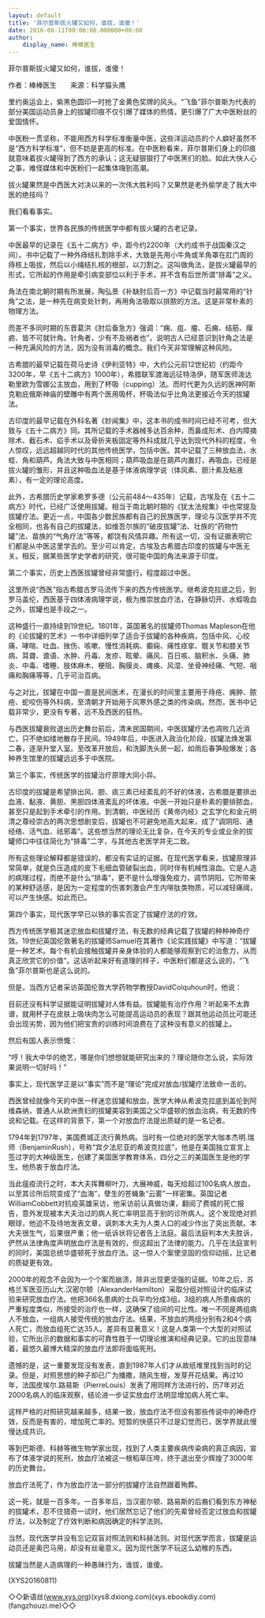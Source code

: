 ```yaml
---
layout: default
title: '菲尔普斯拔火罐又如何，谁拔，谁傻！'
date: 2016-08-11T00:00:00.000000+08:00
author:
    display_name: 棒棒医生
---
```


菲尔普斯拔火罐又如何，谁拔，谁傻！

作者：棒棒医生　　来源：科学猫头鹰

里约奥运会上，紫黑色圆印一时抢了金黄色奖牌的风头。“飞鱼”菲尔普斯为代表的部分美国运动员身上的拔罐印痕不仅引爆了媒体的热情，更引爆了广大中医粉丝的爱国情怀。

中医粉一贯坚称，不能用西方科学标准衡量中医，这些洋运动员的个人癖好虽然不是“西方科学标准”，但不妨是更高的标准。在中医粉看来，菲尔普斯们身上的印痕就意味着拔火罐得到了西方的承认；这无疑狠狠打了中医黑们的脸。如此大快人心之事，难怪媒体和中医粉们一起集体嗨到高潮。

拔火罐果然是中西医大对决以来的一次伟大胜利吗？又果然是老外偷学走了我大中医的绝技吗？

我们看看事实。

第一个事实，世界各民族的传统医学中都有拔火罐的古老记录。

中医最早的记录在《五十二病方》中，距今约2200年（大约成书于战国秦汉之间）。书中记载了一种外痔结扎割除手术，大致是先用小牛角或羊角罩在肛门周的痔核上吸拔，然后以小绳结扎核的根部，以刀割之。这叫做角法，是拔火罐最早的形式，它所起的作用是牵引病变部位以利于手术，并不含有后世所谓“排毒”之义。

角法在南北朝时期有所发展，陶弘景《补缺肘后百一方》中记载当时最常用的“针角”之法，是一种先在病变处针刺，再用角法吸取以排脓的方法。这是非常朴素的物理方法。

而差不多同时期的东晋葛洪《肘后备急方》强调：“痈、疽、瘤、石痈、结筋、瘰疬、皆不可就针角。针角者，少有不及祸者也”，说明古人已经意识到针角之法是一种充满风险的方法，因为没有消毒的概念。我们今天非常理解这种风险。

古希腊的最早记载在荷马史诗《伊利亚特》中，大约公元前12世纪初（约距今3200年，早《五十二病方》1000年），希腊联军渡海远征特洛伊，随军医师泼达勒里欧为雪娜公主放血，用到了杯吸（cupping）法。而时代更为久远的医神阿斯克勒庇俄斯神庙的壁雕中有两个医用吸杯，杯吸法似乎比角法更接近今天的拔罐法。

古印度的最早记载在外科名著《妙闻集》中，这本书的成书时间已经不可考，但大致与《五十二病方》同。其所记载的手术器械多达百余种，而鼻成形术、白内障摘除术、截石术、疝手术以及骨折夹板固定等外科成就几乎达到现代外科的程度，令人惊叹，远远超越同时代的其他传统医学，包括中医。其中记载了三种放血法，水蛭、角和葫芦。角法大致与中医相同；葫芦吸血是在葫芦内置灯，再吸血，已经是拔火罐的雏形，并且这种吸血法是基于体液病理学说（体风素、胆汁素及粘液素），有一定的理论高度。

此外，古希腊历史学家希罗多德（公元前484～435年）记载，古埃及在《五十二病方》时代，已经广泛使用拔罐。相当于南北朝时期的《犹太法规集》中也常提及拔罐疗法。更近一点，中国各少数民族都有自己的民族医学，理论与汉医学并不完全相同，也各有自己的拔罐法，如维吾尔族的“破皮拔罐”法、壮族的“药物竹罐”法、苗族的“气角疗法”等等，都饶有风情异趣。所有这一切，没有证据表明它们都是从中医这里学去的。至少可以肯定，古埃及古希腊古印度的拔罐与中医无关。相反，据某些医学史学者的研究，很可能中国的角法来源于印度。

第二个事实，历史上西医拔罐曾经非常盛行，程度超过中医。

这里所说“西医”指古希腊古罗马流传下来的西方传统医学。继希波克拉底之后，到罗马盖伦，西医基于四体液病理学说，极为推崇放血疗法，在静脉切开、水蛭吸血之外，拔罐也是手段之一。

这种盛行一直持续到19世纪。1801年，英国著名的拔罐师Thomas Mapleson在他的《论拔罐的艺术》一书中详细列举了适合于拔罐的各种疾病，包括中风、心绞痛、哮喘、吐血、挫伤、咳嗽、慢性消耗病、癫痫、痛性痉挛、髋关节和膝关节病、耳聋、谵语、水肿、丹毒、发疹、眩晕、痛风、百日咳、脑积水、头痛、肺炎、中毒、嗜睡、肢体麻木、梗阻、胸膜炎、瘫痪、风湿、坐骨神经痛、气短、咽痛和胸痛等等，几乎可治百病。

与之对比，拔罐在中国一直是民间医术，在漫长的时间里主要用于痔疮、痈肿、脓疮、蛇咬伤等外科病，至清朝才开始用于风寒外感之类的传染病。然而，医书中记载非常少，更没有专著，远不及西医的狂热。

与西医拔罐衰败退出历史舞台前后，清末民国期间，中医拔罐疗法也凋败几近消亡，只不绝如缕地散存于民间。1949年后，中医进入政治化阶段，拔罐法焕发第二春，逐渐升堂入室。至改革开放后，和洗脚洗头房一起，如雨后春笋般爆发；各种养生馆里的拔罐远远多于中医院。

第三个事实，传统医学的拔罐治疗原理大同小异。

古印度的拔罐是希望排出风、胆、痰三素已经紊乱的不好的体液，古希腊是要排出血液、黏液、黄胆、黑胆四体液紊乱的坏体液。中医一开始只是朴素的要排脓血，甚至只是起到手术牵引的作用。到清朝，中医经历《黄帝内经》之玄学化和金元明清之尊经崇古的两次思想剧变后，拔罐也不可避免地高大起来，成了“调阴阳、通经络、活气血、祛邪毒”。这些想当然的理论无比复杂，在今天的专业或业余的拔罐师口中往往简化为“排毒”二字，与其他古老医学并无二致。

所有这些理论解释都是错误的，都没有实证的证据。在现代医学看来，拔罐原理非常简单，就是负压造成的皮下毛细血管破裂出血，同时伴有机械性溶血。它是人造的病理过程，而绝不是什么“排毒”，更不是什么增强免疫力，调节阴阳。它所带来的某种舒适感，是因为一定程度的伤害刺激会产生内啡肽类物质，可以减轻痛阈，可以产生快感。如此而已。

第四个事实，现代医学早已以铁的事实否定了拔罐疗法的疗效。

西方传统医学极其迷恋放血和拔罐疗法，有无数的经典记载了拔罐的种种神奇疗效。19世纪英国伦敦著名的拔罐师Samuel在其著作《论实践拔罐》中写道：“拔罐是一种艺术。每个有机会接触拔罐并亲身体验的人都能够观察到它的治愈力，从而真正欣赏它的价值”。这话听起来好有道理的样子，中医粉们都是这么说的，“飞鱼”菲尔普斯也是这么说的。

但是，当西方记者采访英国伦敦大学药物学教授DavidColquhoun时，他说：

目前还没有科学证据能证明拔罐对人体有益。拔罐能有治疗作用？听起来不太靠谱，就用杯子在皮肤上吸块肉怎么可能提高运动员的表现？跟其他运动员比可能还会出现劣势，因为他们把宝贵的训练时间浪费在了这种没有意义的拔罐上。

然后有国人表示愤慨：

“哼！我大中华的绝艺，哪是你们想想就能研究出来的？理论随你怎么说，实际效果说明一切好吗！”

事实上，现代医学正是以“事实”而不是“理论”完成对放血/拔罐疗法致命一击的。

西医曾经就像今天的中医一样迷恋拔罐和放血，医学大神从希波克拉底到盖伦到阿维森纳，普通人从欧洲贵妇的拔罐美容到美国之父华盛顿的放血治病，有无数的传说和记载。在这样的背景下，第一个对放血疗法提出质疑的是一名记者。

1794年到1797年，美国费城正流行黄热病。当时有一位绝对的医学大咖本杰明.瑞师（BenjaminRush），号称“宾夕法尼亚的希波克拉底”，他是在美国独立宣言上签过字的大神级医生，创建了美国医学教育体系，四分之三的美国医生是他的学生。他热衷于放血疗法。

当此瘟疫流行之时，本大夫挥舞柳叶刀，大展神威，每天给超过100名病人放血，以至其诊所后院变成了“血海”，孽生的苍蝇象“云雾”一样密集。英国记者WilliamCobbett对抗疫英雄采访，他采访前认真做功课，翻阅了费城的死亡报告，意外发现被本大夫治过的病人死亡率明显高于别的诊所病人。这个发现绝对抓眼球，他迫不及待地发表文章，讽刺本大夫为人类人口的减少作出了突出贡献。本大夫很生气，后果很严重；他一纸诉状将记者告上法庭。最后法庭判本大夫胜诉，俨然从法律角度声明放血疗法是有效的，但这超出了法律的能力。几乎在法庭宣判的同时，美国总统华盛顿死于放血疗法。这一惊人个案使坚固的信仰动摇，比记者的质疑更有效。

2000年的观念不会因为一个个案而崩溃，除非出现更坚强的证据。10年之后，苏格兰军医亚历山大.汉密尔顿（AlexanderHamilton）采取分组对照设计的临床试验来研究放血疗法。他把366名患病的士兵平均分成3组，3组的病人所患疾病的严重程度类似，所接受的治疗也一样，这确保了组间的可比性。唯一不同是两组病人不放血，一组病人接受传统的放血疗法。结果，不放血的两组分别有2和4个病人死亡，而放血组死亡达35人。差异有显著意义！这是人类第一个大型的对照试验，它所出示的数据和事实的可靠性胜于一切理论推演和经典记录。它的出现意味着，最悠久最博大精深的放血疗法即将面临死刑。

遗憾的是，这一重要发现没有发表，直到1987年人们才从故纸堆里找到当时的记录。但是，对照思想的种子却已广为播撒，随风生根，发芽开花结果。再过10年，法国皮埃尔.路易斯（PierreLouis）发表了用同样方法进行的，历7年对近2000名病人的临床观察，结论进一步证实放血疗法明显增加病人死亡率。

这样严格的对照研究越来越多，结果一致，放血疗法不但没有那些传说中的神奇疗效，反而是有害的，增加死亡率的。短暂的快感只不过是幻觉而已，医学界就此慢慢达成共识。

等到巴斯德、科赫等微生物学家出现，找到了人类主要疾病传染病的真正病因，宣布了体液学说的死刑，放血疗法被这一根稻草压垮，终于退出至少辉煌了3000年的历史舞台。

放血疗法死了，作为放血疗法一部分的拔罐疗法自然跟着殉葬。

这一死，就是一百多年。一百多年后，当汉密尔顿、路易斯的后裔们看到东方神秘的拔罐术，忍不住猎奇一试时，他们居然忘记了他们的先辈曾经否定过放血和拔罐疗法，以及制定了疗效判断和病因确定的科学法则。

当然，现代医学并没有忘记双盲对照法则和科赫法则。对现代医学而言，拔罐是运动员还是奥巴马用，却没有丝毫意义。因为现代医学不玩这么幼稚的东西。

拔罐当然是人造病理的一种愚昧行为，谁拔，谁傻。

(XYS20160811)

◇◇新语丝(www.xys.org)(xys8.dxiong.com)(xys.ebookdiy.com)(fangzhouzi.me)◇◇

